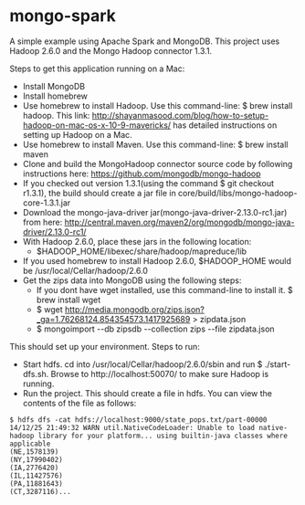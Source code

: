 mongo-spark
===========

A simple example using Apache Spark and MongoDB. This project uses Hadoop 2.6.0 and the Mongo Hadoop connector 1.3.1.

Steps to get this application running on a Mac:
- Install MongoDB
- Install homebrew 
- Use homebrew to install Hadoop. Use this command-line: $ brew install hadoop. This link: http://shayanmasood.com/blog/how-to-setup-hadoop-on-mac-os-x-10-9-mavericks/ has detailed instructions on setting up Hadoop on a Mac.
- Use homebrew to install Maven. Use this command-line: $ brew install maven
- Clone and build the MongoHadoop connector source code by following instructions here: https://github.com/mongodb/mongo-hadoop
- If you checked out version 1.3.1(using the command $ git checkout r1.3.1), the build should create a jar file in core/build/libs/mongo-hadoop-core-1.3.1.jar
- Download the mongo-java-driver jar(mongo-java-driver-2.13.0-rc1.jar) from here: http://central.maven.org/maven2/org/mongodb/mongo-java-driver/2.13.0-rc1/
- With Hadoop 2.6.0, place these jars in the following location:
  - $HADOOP_HOME/libexec/share/hadoop/mapreduce/lib
- If you used homebrew to install Hadoop 2.6.0, $HADOOP_HOME would be /usr/local/Cellar/hadoop/2.6.0
- Get the zips data into MongoDB using the following steps:
  - If you dont have wget installed, use this command-line to install it. $ brew install wget
  - $ wget http://media.mongodb.org/zips.json?_ga=1.76268124.854354573.1417925689 > zipdata.json
  - $ mongoimport --db zipsdb --collection zips --file zipdata.json
  
This should set up your environment. Steps to run:
  - Start hdfs. cd into /usr/local/Cellar/hadoop/2.6.0/sbin and run $ ./start-dfs.sh. Browse to http://localhost:50070/ to make sure Hadoop is running.
  - Run the project. This should create a file in hdfs. You can view the contents of the file as follows:
````
$ hdfs dfs -cat hdfs://localhost:9000/state_pops.txt/part-00000
14/12/25 21:49:32 WARN util.NativeCodeLoader: Unable to load native-hadoop library for your platform... using builtin-java classes where applicable
(NE,1578139)
(NY,17990402)
(IA,2776420)
(IL,11427576)
(PA,11881643)
(CT,3287116)...
````
